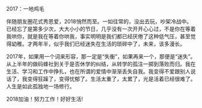 2017：一地鸡毛

伴随朋友圈花式秀恩爱，2018悄然而至。一如往常的，没出去玩，吵架冷战中。已经忘了是第多少次，大大小小的节日，几乎没有一次开开心心过，不是你在等着我哄你，就是我在等着你哄我，事实明明是我们都已经厌倦了这种低气压，甚至觉得幼稚。才两年半，似乎我们已经迷失在生活的琐碎中了，未来，该多漫长。

2017年，如果用一个词来形容，那一定是“失衡”，如果再来一个，那便是“迷失”。从上半年的做码蜂社到关于是否休学的纠结，从转学的孤注一掷到落败而归。我在生活、学习和工作中挣扎，也在所谓的爱情中渐渐丢失自我。我变得不爱跟别人说话了，我变得狂躁了，变得忧郁了。生活太重了，太累了，光是活着已经很难了。人生是如此孤独地一场修行。

2018加油！努力工作！好好生活!
